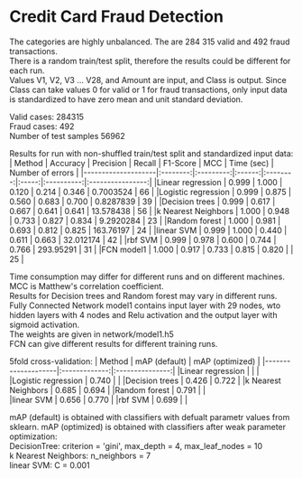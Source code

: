 # Credit Card Fraud Detection

The categories are highly unbalanced. The are 284 315 valid and 492 fraud transactions.  
There is a random train/test split, therefore the results could be different for each run.  
Values V1, V2, V3 ... V28, and Amount are input, and Class is output. Since Class can take values 0 for valid or 1 for fraud transactions, only input data is standardized to have zero mean and unit standard deviation.  

Valid cases: 284315  
Fraud cases: 492  
Number of test samples 56962  


Results for run with non-shuffled train/test split and standardized input data:
| Method             | Accuracy | Precision | Recall | F1-Score | MCC   | Time (sec) | Number of errors |
|--------------------|:--------:|:---------:|:------:|:--------:|:-----:|:----------:|:----------------:|
|Linear regression   | 0.999    | 1.000     | 0.120  | 0.214    | 0.346 | 0.7003524  | 66               |
|Logistic regression | 0.999    | 0.875     | 0.560  | 0.683    | 0.700 | 0.8287839  | 39               |
|Decision trees      | 0.999    | 0.617     | 0.667  | 0.641    | 0.641 | 13.578438  | 56               |
|k Nearest Neighbors | 1.000    | 0.948     | 0.733  | 0.827    | 0.834 | 9.2920284  | 23               |
|Random forest       | 1.000    | 0.981     | 0.693  | 0.812    | 0.825 | 163.76197  | 24               |
|linear SVM          | 0.999    | 1.000     | 0.440  | 0.611    | 0.663 | 32.012174  | 42               |
|rbf SVM             | 0.999    | 0.978     | 0.600  | 0.744    | 0.766 | 293.95291  | 31               |
|FCN model1          | 1.000    | 0.917     | 0.733  | 0.815    | 0.820 |            | 25               |

Time consumption may differ for different runs and on different machines.
MCC is Matthew's correlation coefficient.  
Results for Decision trees and Random forest may vary in different runs.  
Fully Connected Network model1 contains input layer with 29 nodes, wto hidden layers with 4 nodes and Relu activation and the output
layer with sigmoid activation.  
The weights are given in network/model1.h5  
FCN can give different results for different training runs.  


5fold cross-validation:
| Method             | mAP (default) | mAP (optimized) |
|--------------------|:-------------:|:---------------:|
|Linear regression   |               |                 |   
|Logistic regression | 0.740         |                 |
|Decision trees      | 0.426         | 0.722           |
|k Nearest Neighbors | 0.685         | 0.694           |
|Random forest       | 0.791         |                 |   
|linear SVM          | 0.656         | 0.770           | 
|rbf SVM             | 0.699         |                 | 

mAP (default) is obtained with classifiers with defualt parametr values from sklearn.
mAP (optimized) is obtained with classifiers after weak parameter optimization:  
DecisionTree: criterion = 'gini', max_depth = 4, max_leaf_nodes = 10   
k Nearest Neighbors: n_neighbors = 7  
linear SVM: C = 0.001

